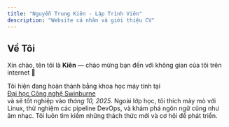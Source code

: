 ```yaml
---
title: "Nguyễn Trung Kiên - Lập Trình Viên"
description: "Website cá nhân và giới thiệu CV"
---
```


## Về Tôi

Xin chào, tên tôi là **Kiên** — chào mừng bạn đến với không gian của tôi trên internet 🌸

Tôi hiện đang hoàn thành bằng khoa học máy tính tại  
[Đại học Công nghệ Swinburne](https://swinburne-vn.edu.vn)  
và sẽ tốt nghiệp vào *tháng 10, 2025*. Ngoài lớp học, tôi thích mày mò với Linux, thử nghiệm các pipeline DevOps, và khám phá ngôn ngữ cũng như âm nhạc. Tôi luôn tìm kiếm những thách thức mới và cơ hội để phát triển.